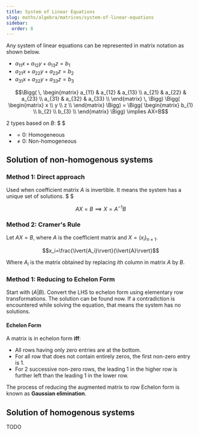 ```yaml
---
title: System of Linear Equations
slug: maths/algebra/matrices/system-of-linear-equations
sidebar:
  order: 8
---
```


Any system of linear equations can be represented in matrix notation as shown
below.

- $a_{11}x+a_{12}y+a_{13}z=b_1$
- $a_{21}x+a_{22}y+a_{23}z=b_2$
- $a_{31}x+a_{32}y+a_{33}z=b_3$

```math
\Bigg(
\,
\begin{matrix}
a_{11} & a_{12} & a_{13} \\
a_{21} & a_{22} & a_{23} \\
a_{31} & a_{32} & a_{33} \\
\end{matrix}
\,
\Bigg)
\Bigg(
\begin{matrix}
x \\
y \\
z \\
\end{matrix}
\Bigg)
=
\Bigg(
\begin{matrix}
b_{1} \\
b_{2} \\
b_{3} \\
\end{matrix}
\Bigg)
\implies
AX=B
```

2 types based on $B$: $ $

- $=0$: Homogeneous
- $\neq0$: Non-homogeneous

## Solution of non-homogenous systems

### Method 1: Direct approach

Used when coefficient matrix $A$ is invertible. It means the system has a unique
set of solutions. $ $

```math
AX=B
\implies
X=A^{-1}B
```

### Method 2: Cramer's Rule

Let $AX=B$, where $A$ is the coefficient matrix and $X=(x_i)_{n\times 1}$.

```math
x_i=\frac{\lvert{A_i}\rvert}{\lvert{A}\rvert}
```

Where $A_i$ is the matrix obtained by replacing $i$th column in matrix $A$ by
$B$.

### Method 1: Reducing to Echelon Form

Start with $(A|B)$. Convert the $\text{LHS}$ to echelon form using elementary
row transformations. The solution can be found now. If a contradiction is
encountered while solving the equation, that means the system has no solutions.

#### Echelon Form

A matrix is in echelon form **iff**:

- All rows having only zero entries are at the bottom.
- For all row that does not contain entirely zeros, the first non-zero entry
  is 1.
- For 2 successive non-zero rows, the leading 1 in the higher row is further
  left than the leading 1 in the lower row.

The process of reducing the augmented matrix to row Echelon form is known as
**Gaussian elimination**.

## Solution of homogenous systems

TODO
